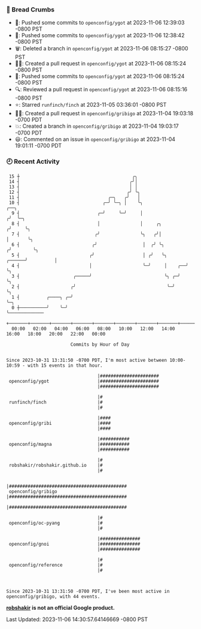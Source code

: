 ### 🍞 Bread Crumbs

 * 🚢: Pushed some commits to `openconfig/ygot` at 2023-11-06 12:39:03 -0800 PST
 * 🚢: Pushed some commits to `openconfig/ygot` at 2023-11-06 12:38:42 -0800 PST
 * 🗑: Deleted a branch in `openconfig/ygot` at 2023-11-06 08:15:27 -0800 PST
 * ✍🏼: Created a pull request in `openconfig/ygot` at 2023-11-06 08:15:24 -0800 PST
 * 🚢: Pushed some commits to `openconfig/ygot` at 2023-11-06 08:15:24 -0800 PST
 * 🔍: Reviewed a pull request in  `openconfig/ygot` at 2023-11-06 08:15:16 -0800 PST
 * ⭐️: Starred `runfinch/finch` at 2023-11-05 03:36:01 -0800 PST
 * ✍🏼: Created a pull request in `openconfig/gribigo` at 2023-11-04 19:03:18 -0700 PDT
 * 💥: Created a branch in `openconfig/gribigo` at 2023-11-04 19:03:17 -0700 PDT
 * 😃: Commented on an issue in `openconfig/gribigo` at 2023-11-04 19:01:11 -0700 PDT

### 🕘 Recent Activity
```
 15 ┼                                          ╭╮
 14 ┤                                         ╭╯│
 13 ┤                                         │ │
 12 ┤                                        ╭╯ ╰╮
 11 ┤                                 ╭─╮   ╭╯   │
 10 ┤                               ╭─╯ ╰─╮ │    ╰╮                          ╭──╮
  9 ┤                             ╭─╯     ╰─╯     │                         ╭╯  ╰─╮
  8 ┤                             │               │     ╭╮                 ╭╯     ╰╮
  7 ┤                            ╭╯               ╰╮   ╭╯│                 │       ╰╮
  6 ┤                           ╭╯                 │  ╭╯ ╰╮               ╭╯        ╰╮
  5 ┤                          ╭╯                  │ ╭╯   ╰╮       ╭──────╯          │
  4 ┤                          │                   ╰─╯     │    ╭──╯                 ╰╮
  3 ┤                    ╭─────╯                           ╰╮ ╭─╯                     ╰╮
  2 ┤                   ╭╯                                  ╰─╯                        ╰╮
  1 ┤          ╭────╮ ╭─╯                                                               ╰─╮
  0 ┼──────────╯    ╰─╯                                                                   ╰─────────────
    +───────+───────+───────+───────+───────+───────+───────+───────+───────+───────+───────+───────+────
  00:00   02:00   04:00   06:00   08:00   10:00   12:00   14:00   16:00   18:00   20:00   22:00   00:00   

						Commits by Hour of Day


Since 2023-10-31 13:31:50 -0700 PDT, I'm most active between 10:00-10:59 - with 15 events in that hour.

```



```
                                  |######################
 openconfig/ygot                  |######################
                                  |######################

                                  |#
 runfinch/finch                   |#
                                  |#

                                  |####
 openconfig/gribi                 |####
                                  |####

                                  |###########
 openconfig/magna                 |###########
                                  |###########

                                  |#
 robshakir/robshakir.github.io    |#
                                  |#

                                  |############################################
 openconfig/gribigo               |############################################
                                  |############################################

                                  |#
 openconfig/oc-pyang              |#
                                  |#

                                  |###############
 openconfig/gnoi                  |###############
                                  |###############

                                  |#
 openconfig/reference             |#
                                  |#



Since 2023-10-31 13:31:50 -0700 PDT, I've been most active in openconfig/gribigo, with 44 events.

```
**[robshakir](mailto:robjs@google.com) is not an official Google product.**  


Last Updated: 2023-11-06 14:30:57.64146669 -0800 PST
